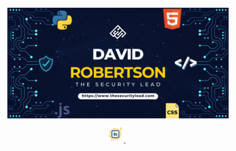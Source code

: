 
![Header](/images/GithubBanner.gif)
<p align="center">
  <a href="https://www.linkedin.com/in/thesecuritylead/" target="_blank"     
  rel="noopener noreferrer"><img height="38" src="/images/icons8-linkedin-100.png">  
  </a>&nbsp;&nbsp;
</p>
